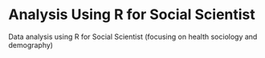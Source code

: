 # Analysis Using R for Social Scientist
Data analysis using R for Social Scientist (focusing on health sociology and demography)
